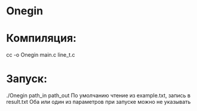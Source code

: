 # Onegin

# Компиляция:
cc -o Onegin main.c line_t.c
# Запуск:
./Onegin path_in path_out
По умолчанию чтение из example.txt, запись в result.txt
Оба или один из параметров при запуске можно не указывать
